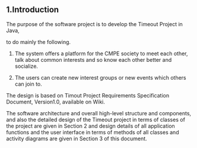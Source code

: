 ## 1.Introduction ##

The purpose of the software project is to develop the Timeout Project in Java,

to do mainly the following.

1. The system offers a platform for the CMPE society to meet each other, talk about common interests and so know each other better and socialize.

2. The users can create new interest groups or new events which others can join to.


The design is based on Timout Project Requirements Specification Document, Version1.0, available on Wiki.

The software architecture and overall high-level structure and components, and also the detailed design of the Timeout project in terms of classes of the project are given in Section 2 and design details of all application functions and the user interface in terms of methods of all classes and activity diagrams are given in Section 3 of this document.
